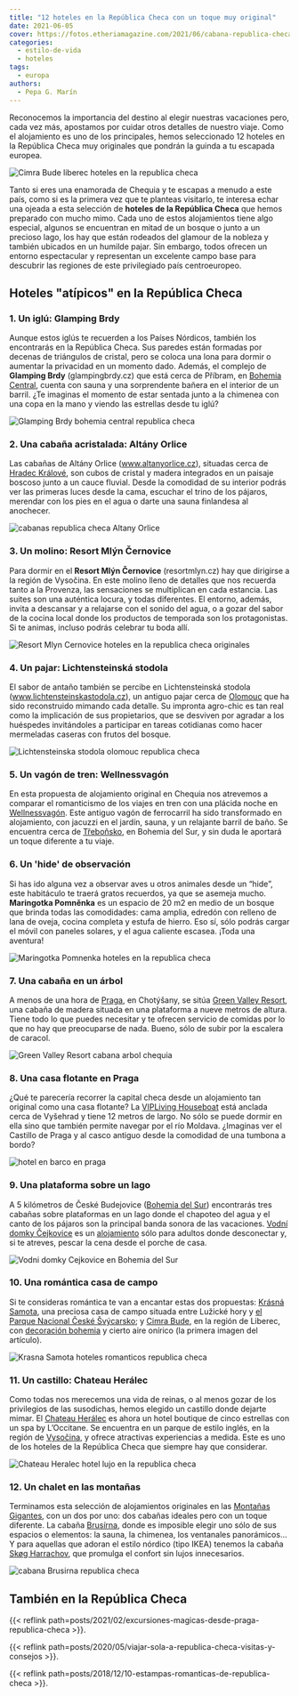 ```yaml
---
title: "12 hoteles en la República Checa con un toque muy original"
date: 2021-06-05
cover: https://fotos.etheriamagazine.com/2021/06/cabana-republica-checa.jpg
categories: 
  - estilo-de-vida
  - hoteles
tags: 
  - europa
authors: 
  - Pepa G. Marín
---
```


Reconocemos la importancia del destino al elegir nuestras vacaciones pero, cada vez más, 
apostamos por cuidar otros detalles de nuestro viaje. Como el alojamiento es uno de los 
principales, hemos seleccionado 12 hoteles en la República Checa muy originales que 
pondrán la guinda a tu escapada europea. 

![Cimra Bude liberec hoteles en la republica checa](https://fotos.etheriamagazine.com/2021/06/chequia-hotel-Cimra-bude.jpg "© Cimra Bude, en la región de Liberec.")

Tanto si eres una enamorada de Chequia y te escapas a menudo a este país, como si es la 
primera vez que te planteas visitarlo, te interesa echar una ojeada a esta selección de 
**hoteles de la República Checa** que hemos preparado con mucho mimo. Cada uno de estos 
alojamientos tiene algo especial, algunos se encuentran en mitad de un bosque o junto a 
un precioso lago, los hay que están rodeados del glamour de la nobleza y también 
ubicados en un humilde pajar. Sin embargo, todos ofrecen un entorno espectacular y 
representan un excelente campo base para descubrir las regiones de este privilegiado 
país centroeuropeo. 

## Hoteles "atípicos" en la República Checa

### 1\. Un iglú: Glamping Brdy

Aunque estos iglús te recuerden a los Países Nórdicos, también los encontrarás en la 
República Checa. Sus paredes están formadas por decenas de triángulos de cristal, pero 
se coloca una lona para dormir o aumentar la privacidad en un momento dado. Además, el 
complejo de **Glamping Brdy** (glampingbrdy.cz) que está cerca de Příbram, en [Bohemia 
Central](https://www.visitczechrepublic.com/es-ES/Destinations/Central-Bohemia), cuenta 
con sauna y una sorprendente bañera en el interior de un barril. ¿Te imaginas el momento 
de estar sentada junto a la chimenea con una copa en la mano y viendo las estrellas 
desde tu iglú? 

![Glamping Brdy bohemia central republica checa](https://fotos.etheriamagazine.com/2021/06/hoteles-republica-checa-Glamping-Brdy.jpg "© Glamping Brdy, en Bohemia Central.")

### 2\. Una cabaña acristalada: Altány Orlice

Las cabañas de Altány Orlice (www.altanyorlice.cz), situadas cerca de [Hradec 
Králové](https://www.visitczechrepublic.com/es-ES/Things-to-Do/Places/Landmarks/Cities/t-hradec-kralove), 
son cubos de cristal y madera integrados en un paisaje boscoso junto a un cauce fluvial. 
Desde la comodidad de su interior podrás ver las primeras luces desde la cama, escuchar 
el trino de los pájaros, merendar con los pies en el agua o darte una sauna finlandesa 
al anochecer. 

![cabanas republica checa Altany Orlice](https://fotos.etheriamagazine.com/2021/06/hoteles-republica-checa-Altany-Orlice.jpg "© Altány Orlice, cerca de Hradec Králové.")

### 3\. Un molino: Resort Mlýn Černovice

Para dormir en el **Resort Mlýn Černovice** (resortmlyn.cz) hay que dirigirse a la 
región de Vysočina. En este molino lleno de detalles que nos recuerda tanto a la 
Provenza, las sensaciones se multiplican en cada estancia. Las suites son una auténtica 
locura, y todas diferentes. El entorno, además, invita a descansar y a relajarse con el 
sonido del agua, o a gozar del sabor de la cocina local donde los productos de temporada 
son los protagonistas. Si te animas, incluso podrás celebrar tu boda allí. 

![Resort Mlyn Cernovice hoteles en la republica checa originales](https://fotos.etheriamagazine.com/2021/06/hoteles-en-chequia-molino.jpg "© Resort Mlýn Černovice.")

### 4\. Un pajar: Lichtensteinská stodola

El sabor de antaño también se percibe en Lichtensteinská stodola 
(www.lichtensteinskastodola.cz), un antiguo pajar cerca de 
[Olomouc](https://www.visitczechrepublic.com/es-ES/Things-to-Do/Places/Landmarks/Cities/t-olomouc) 
que ha sido reconstruido mimando cada detalle. Su impronta agro-chic es tan real como la 
implicación de sus propietarios, que se desviven por agradar a los huéspedes 
invitándoles a participar en tareas cotidianas como hacer mermeladas caseras con frutos 
del bosque. 

![Lichtensteinska stodola olomouc republica checa](https://fotos.etheriamagazine.com/2021/06/hoteles-republica-checa-Lichtensteinska-Stodola.jpg "© Lichtensteinská stodola, cerca de Olomouc.")

### 5\. Un vagón de tren: Wellnessvagón

En esta propuesta de alojamiento original en Chequia nos atrevemos a comparar el 
romanticismo de los viajes en tren con una plácida noche en 
[Wellnessvagón](https://wellnesslive.cz/vagon/). Este antiguo vagón de ferrocarril ha 
sido transformado en alojamiento, con jacuzzi en el jardín, sauna, y un relajante barril 
de baño. Se encuentra cerca de 
[Třeboňsko](https://www.visitczechrepublic.com/es-ES/Things-to-Do/Places/Summer-Sports/Hiking-and-Nordic-Walking/a-trebonsko), 
en Bohemia del Sur, y sin duda le aportará un toque diferente a tu viaje. 

### 6\. Un 'hide' de observación

Si has ido alguna vez a observar aves u otros animales desde un “hide”, este habitáculo 
te traerá gratos recuerdos, ya que se asemeja mucho. **Maringotka Pomněnka** es un 
espacio de 20 m2 en medio de un bosque que brinda todas las comodidades: cama amplia, 
edredón con relleno de lana de oveja, cocina completa y estufa de hierro. Eso sí, sólo 
podrás cargar el móvil con paneles solares, y el agua caliente escasea. ¡Toda una 
aventura! 

![Maringotka Pomnenka hoteles en la republica checa](https://fotos.etheriamagazine.com/2021/06/chequia-Maringotka-Pomnenka.jpg "© Maringotka Pomněnka.")

### 7\. Una cabaña en un árbol

A menos de una hora de 
[Praga](https://www.visitczechrepublic.com/es-ES/Things-to-Do/Places/Landmarks/Cities/a-prague-beauty), 
en Chotýšany, se sitúa [Green Valley 
Resort](http://www.green-valley.cz/resort-green-valley/?lang=es), una cabaña de madera 
situada en una plataforma a nueve metros de altura. Tiene todo lo que puedes necesitar y 
te ofrecen servicio de comidas por lo que no hay que preocuparse de nada. Bueno, sólo de 
subir por la escalera de caracol. 

![Green Valley Resort cabana arbol chequia](https://fotos.etheriamagazine.com/2021/06/chequia-GreenValleyResort.jpg "Green Valley Resort, cerca de Praga.")

### 8\. Una casa flotante en Praga  

¿Qué te parecería recorrer la capital checa desde un alojamiento tan original como una 
casa flotante? La [VIPLiving Houseboat](http://www.vipliving.cz/) está anclada cerca de 
Vyšehrad y tiene 12 metros de largo. No sólo se puede dormir en ella sino que también 
permite navegar por el río Moldava. ¿Imaginas ver el Castillo de Praga y al casco 
antiguo desde la comodidad de una tumbona a bordo? 

![hotel en barco en praga](https://fotos.etheriamagazine.com/2021/06/hoteles-praga-originales-VIPLiving-HouseBoat.jpg "©VIP Living Houseboat, un casa flotante en Praga.")

### 9\. Una plataforma sobre un lago

A 5 kilómetros de České Budejovice ([Bohemia del 
Sur](https://www.visitczechrepublic.com/es-ES/Destinations/South-Bohemia)) encontrarás 
tres cabañas sobre plataformas en un lago donde el chapoteo del agua y el canto de los 
pájaros son la principal banda sonora de las vacaciones. [Vodní domky 
Čejkovice](https://www.vodnidomkycejkovice.cz/en/introduction/) es un 
[alojamiento](https://www.amazingplaces.cz/en/amazing-places/vodni-domky-cejkovice-419) 
sólo para adultos donde desconectar y, si te atreves, pescar la cena desde el porche de 
casa. 

![Vodni domky Cejkovice en Bohemia del Sur](https://fotos.etheriamagazine.com/2021/06/chequia-Vodní-domky-Cejkovice.jpg "© Vodní domky Čejkovice, en Bohemia del Sur.")

### 10\. Una romántica casa de campo

Si te consideras romántica te van a encantar estas dos propuestas: [Krásná 
Samota](https://krasnasamota.cz/), una preciosa casa de campo situada entre Lužické hory 
y [el Parque Nacional České 
Švýcarsko](https://www.visitczechrepublic.com/es-ES/Things-to-Do/Places/Nature/Protected-Areas-and-National-Parks/c-bohemian-switzerland-national-park); 
y [Cimra Bude](https://cimrabude.cz/cimra-bude), en la región de Liberec, con 
[decoración bohemia](https://www.amazingplaces.cz/en/amazing-places/cimra-bude-509) y 
cierto aire onírico (la primera imagen del artículo). 

![Krasna Samota hoteles romanticos republica checa](https://fotos.etheriamagazine.com/2021/06/chequia-Krasna-Samota-1.jpg "© Casa de campo Krásná Samota.")

### 11\. Un castillo: Chateau Herálec

Como todas nos merecemos una vida de reinas, o al menos gozar de los privilegios de las 
susodichas, hemos elegido un castillo donde dejarte mimar. El [Chateau 
Herálec](https://www.chateauheralec.com/) es ahora un hotel boutique de cinco estrellas 
con un spa by L’Occitane. Se encuentra en un parque de estilo inglés, en la región de 
[Vysočina,](https://www.visitczechrepublic.com/es-ES/Things-to-Do/Places/Summer-Sports/Hiking-and-Nordic-Walking/a-vysocina) 
y ofrece atractivas experiencias a medida. Este es uno de los hoteles de la República 
Checa que siempre hay que considerar. 

![Chateau Heralec hotel lujo en la republica checa](https://fotos.etheriamagazine.com/2021/06/hoteles-republica-checa-Chateau-Heralec.jpg "© Chateau Herálec, un hotel de lujo en la República Checa.")

### 12\. Un chalet en las montañas

Terminamos esta selección de alojamientos originales en las [Montañas 
Gigantes](https://www.visitczechrepublic.com/es-ES/Things-to-Do/Places/Nature/Protected-Areas-and-National-Parks/c-krkonose-national-park), 
con un dos por uno: dos cabañas ideales pero con un toque diferente. La cabaña 
[Brusírna](https://www.amazingplaces.cz/en/amazing-places/brusirna-137), donde es 
imposible elegir uno sólo de sus espacios o elementos: la sauna, la chimenea, los 
ventanales panorámicos… Y para aquellas que adoran el estilo nórdico (tipo IKEA) tenemos 
la cabaña [Skøg 
Harrachov](https://www.amazingplaces.cz/en/amazing-places/skog-harrachov-360), que 
promulga el confort sin lujos innecesarios. 

![cabana Brusirna republica checa](https://fotos.etheriamagazine.com/2021/06/cabana-Brusirna-republica-checa.jpg "© Cabaña Brusírna, en las Montañas Gigantes.")

## También en la República Checa

{{< reflink path=posts/2021/02/excursiones-magicas-desde-praga-republica-checa >}}. 

{{< reflink path=posts/2020/05/viajar-sola-a-republica-checa-visitas-y-consejos >}}. 

{{< reflink path=posts/2018/12/10-estampas-romanticas-de-republica-checa >}}.

